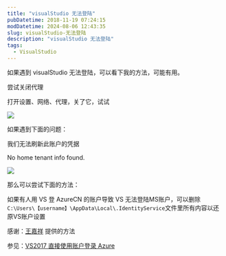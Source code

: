 ```yaml
---
title: "visualStudio 无法登陆"
pubDatetime: 2018-11-19 07:24:15
modDatetime: 2024-08-06 12:43:35
slug: visualStudio-无法登陆
description: "visualStudio 无法登陆"
tags:
  - VisualStudio
---
```





如果遇到 visualStudio 无法登陆，可以看下我的方法，可能有用。

<!--more-->


<!-- CreateTime:2018/11/19 15:24:15 -->


尝试关闭代理

打开设置、网络、代理，关了它，试试

![](images/img-34fdad35-5dfe-a75b-2b4b-8c5e313038e2%2F2017616162926-modify-355ef0e0ddbdbc66ef3da4fd6c638865.jpg)


如果遇到下面的问题：

我们无法刷新此账户的凭据

No home tenant info found.


![](images/img-34fdad35-5dfe-a75b-2b4b-8c5e313038e2%2F2017616162719-modify-f7e4d5d7740d25d4fc4b9a301dba6452.jpg)

那么可以尝试下面的方法：


如果有人用 VS 登 AzureCN 的账户导致 VS 无法登陆MS账户，可以删除`C:\Users\【username】\AppData\Local\.IdentityService`文件里所有内容以还原VS账户设置

感谢：[王嘉祥](http://wangjiaxiang.net/) 提供的方法

参见：[VS2017 直接使用账户登录 Azure](https://www.azure.cn/documentation/articles/aog-portal-management-qa-vs2017-login/)

